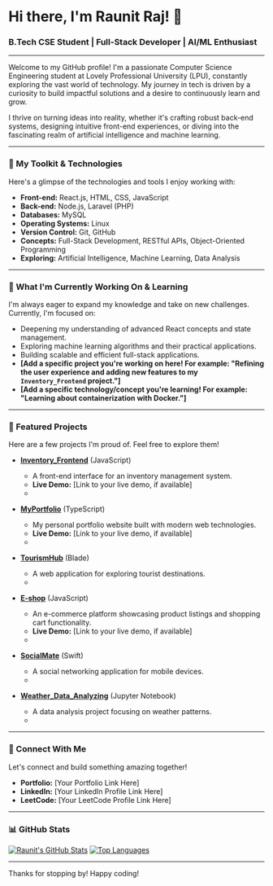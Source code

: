 # Hi there, I'm Raunit Raj! 👋

<!-- Optional: Add a typing effect here using a service like https://readme-typing-svg.herokuapp.com/ -->
<!-- Example: <img src="https://readme-typing-svg.herokuapp.com?font=Fira+Code&pause=1000&color=F70000&width=430&lines=B.Tech+CSE+Student;Full-Stack+Developer;AI/ML+Enthusiast" alt="Typing SVG" /> -->

### B.Tech CSE Student | Full-Stack Developer | AI/ML Enthusiast

---

Welcome to my GitHub profile! I'm a passionate Computer Science Engineering student at Lovely Professional University (LPU), constantly exploring the vast world of technology. My journey in tech is driven by a curiosity to build impactful solutions and a desire to continuously learn and grow.

I thrive on turning ideas into reality, whether it's crafting robust back-end systems, designing intuitive front-end experiences, or diving into the fascinating realm of artificial intelligence and machine learning.

---

### 🚀 My Toolkit & Technologies

Here's a glimpse of the technologies and tools I enjoy working with:

* **Front-end:** React.js, HTML, CSS, JavaScript
* **Back-end:** Node.js, Laravel (PHP)
* **Databases:** MySQL
* **Operating Systems:** Linux
* **Version Control:** Git, GitHub
* **Concepts:** Full-Stack Development, RESTful APIs, Object-Oriented Programming
* **Exploring:** Artificial Intelligence, Machine Learning, Data Analysis

---

### 🌱 What I'm Currently Working On & Learning

I'm always eager to expand my knowledge and take on new challenges. Currently, I'm focused on:

* Deepening my understanding of advanced React concepts and state management.
* Exploring machine learning algorithms and their practical applications.
* Building scalable and efficient full-stack applications.
* **[Add a specific project you're working on here! For example: "Refining the user experience and adding new features to my `Inventory_Frontend` project."]**
* **[Add a specific technology/concept you're learning! For example: "Learning about containerization with Docker."]**

---

### 🌟 Featured Projects

Here are a few projects I'm proud of. Feel free to explore them!

* **[Inventory_Frontend](https://github.com/Raunit2025/Inventory_Frontend)** (JavaScript)
    * A front-end interface for an inventory management system.
    * **Live Demo:** [Link to your live demo, if available]
    * <!-- **Add a GIF here to showcase the project!** Example: ![Inventory Frontend Demo](link-to-your-inventory-frontend-gif.gif) -->

* **[MyPortfolio](https://github.com/Raunit2025/MyPortfolio)** (TypeScript)
    * My personal portfolio website built with modern web technologies.
    * **Live Demo:** [Link to your live demo, if available]
    * <!-- **Add a GIF here to showcase the project!** Example: ![My Portfolio Demo](link-to-your-portfolio-gif.gif) -->

* **[TourismHub](https://github.com/Raunit2025/TourismHub)** (Blade)
    * A web application for exploring tourist destinations.
    * <!-- **Add a GIF here to showcase the project!** Example: ![TourismHub Demo](link-to-your-tourismhub-gif.gif) -->

* **[E-shop](https://github.com/Raunit2025/E-shop)** (JavaScript)
    * An e-commerce platform showcasing product listings and shopping cart functionality.
    * **Live Demo:** [Link to your live demo, if available]
    * <!-- **Add a GIF here to showcase the project!** Example: ![E-shop Demo](link-to-your-eshop-gif.gif) -->

* **[SocialMate](https://github.com/Raunit2025/SocialMate)** (Swift)
    * A social networking application for mobile devices.
    * <!-- **Add a GIF here to showcase the project!** Example: ![SocialMate Demo](link-to-your-socialmate-gif.gif) -->

* **[Weather_Data_Analyzing](https://github.com/Raunit2025/Weather_Data_Analyzing)** (Jupyter Notebook)
    * A data analysis project focusing on weather patterns.
    * <!-- **Add a GIF here to showcase the project!** Example: ![Weather Data Analysis Demo](link-to-your-weather-gif.gif) -->

---

### 🤝 Connect With Me

Let's connect and build something amazing together!

* **Portfolio:** [Your Portfolio Link Here]
* **LinkedIn:** [Your LinkedIn Profile Link Here]
* **LeetCode:** [Your LeetCode Profile Link Here]

---

### 📊 GitHub Stats

[![Raunit's GitHub Stats](https://github-readme-stats.vercel.app/api?username=Raunit2025&show_icons=true&theme=radical)](https://github.com/anuraghazra/github-readme-stats)
[![Top Languages](https://github-readme-stats.vercel.app/api/top-langs/?username=Raunit2025&layout=compact&theme=radical)](https://github.com/anuraghazra/github-readme-stats)

---

Thanks for stopping by! Happy coding!
